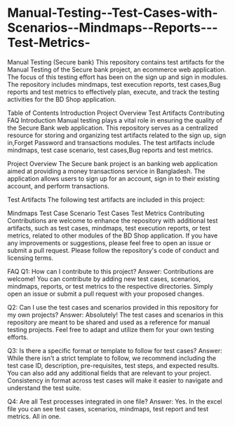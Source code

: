# Manual-Testing--Test-Cases-with-Scenarios--Mindmaps--Reports---Test-Metrics-
Manual Testing (Secure bank)
This repository contains test artifacts for the Manual Testing of the Secure bank project, an ecommerce web application. The focus of this testing effort has been on the sign up and sign in modules. The repository includes mindmaps, test execution reports, test cases,Bug reports and test metrics to effectively plan, execute, and track the testing activities for the BD Shop application.

Table of Contents
Introduction
Project Overview
Test Artifacts
Contributing
FAQ
Introduction
Manual testing plays a vital role in ensuring the quality of the Secure Bank  web application. This repository serves as a centralized resource for storing and organizing test artifacts related to the sign up, sign in,Forget Password and transactions modules. The test artifacts include mindmaps, test case scenario, test cases,Bug reports and test metrics.

Project Overview
The Secure bank  project is an banking web application aimed at providing a money transactions service in Bangladesh. The application allows users to sign up for an account, sign in to their existing account, and perform transactions.

Test Artifacts
The following test artifacts are included in this project:

Mindmaps
Test Case Scenario
Test Cases
Test Metrics
Contributing
Contributions are welcome to enhance the repository with additional test artifacts, such as test cases, mindmaps, test execution reports, or test metrics, related to other modules of the BD Shop application. If you have any improvements or suggestions, please feel free to open an issue or submit a pull request. Please follow the repository's code of conduct and licensing terms.

FAQ
Q1: How can I contribute to this project?
Answer: Contributions are welcome! You can contribute by adding new test cases, scenarios, mindmaps, reports, or test metrics to the respective directories. Simply open an issue or submit a pull request with your proposed changes.

Q2: Can I use the test cases and scenarios provided in this repository for my own projects?
Answer: Absolutely! The test cases and scenarios in this repository are meant to be shared and used as a reference for manual testing projects. Feel free to adapt and utilize them for your own testing efforts.

Q3: Is there a specific format or template to follow for test cases?
Answer: While there isn't a strict template to follow, we recommend including the test case ID, description, pre-requisites, test steps, and expected results. You can also add any additional fields that are relevant to your project. Consistency in format across test cases will make it easier to navigate and understand the test suite.

Q4: Are all Test processes integrated in one file?
Answer: Yes. In the excel file you can see test cases, scenarios, mindmaps, test report and test metrics. All in one.
